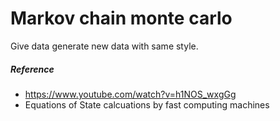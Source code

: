 # Markov chain monte carlo

Give data generate new data with same style.

##### Reference
- https://www.youtube.com/watch?v=h1NOS_wxgGg
- Equations of State calcuations by fast computing machines
